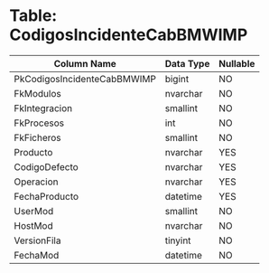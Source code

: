 # Table: CodigosIncidenteCabBMWIMP

| Column Name | Data Type | Nullable |
|-------------|-----------|----------|
| PkCodigosIncidenteCabBMWIMP | bigint | NO |
| FkModulos | nvarchar | NO |
| FkIntegracion | smallint | NO |
| FkProcesos | int | NO |
| FkFicheros | smallint | NO |
| Producto | nvarchar | YES |
| CodigoDefecto | nvarchar | YES |
| Operacion | nvarchar | YES |
| FechaProducto | datetime | YES |
| UserMod | smallint | NO |
| HostMod | nvarchar | NO |
| VersionFila | tinyint | NO |
| FechaMod | datetime | NO |
